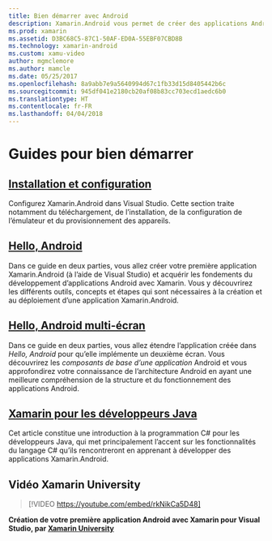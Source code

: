 ```yaml
---
title: Bien démarrer avec Android
description: Xamarin.Android vous permet de créer des applications Android natives avec les mêmes contrôles d’interface utilisateur que ceux que vous utilisez pour Java, mais il vous fournit également la flexibilité et l’élégance d’un langage moderne (C#), la puissance de la bibliothèque de classes de base .NET et un IDE de première classe (Visual Studio). Cette série présente les principes fondamentaux du développement Xamarin.Android. Vous découvrirez notamment comment configurer et installer Xamarin.Android, et comment créer votre première application.
ms.prod: xamarin
ms.assetid: D3BC68C5-87C1-50AF-ED0A-55EBF07CBD8B
ms.technology: xamarin-android
ms.custom: xamu-video
author: mgmclemore
ms.author: mamcle
ms.date: 05/25/2017
ms.openlocfilehash: 8a9abb7e9a5640994d67c1fb33d15d8405442b6c
ms.sourcegitcommit: 945df041e2180cb20af08b83cc703ecd1aedc6b0
ms.translationtype: HT
ms.contentlocale: fr-FR
ms.lasthandoff: 04/04/2018
---
```

# <a name="getting-started-series"></a>Guides pour bien démarrer

##  <a name="setup-and-installationandroidget-startedinstallationindexmd"></a>[Installation et configuration](~/android/get-started/installation/index.md)

Configurez Xamarin.Android dans Visual Studio. Cette section traite notamment du téléchargement, de l’installation, de la configuration de l’émulateur et du provisionnement des appareils.


##  <a name="hello-androidandroidget-startedhello-androidindexmd"></a>[Hello, Android](~/android/get-started/hello-android/index.md)

Dans ce guide en deux parties, vous allez créer votre première application Xamarin.Android (à l’aide de Visual Studio) et acquérir les fondements du développement d’applications Android avec Xamarin.
Vous y découvrirez les différents outils, concepts et étapes qui sont nécessaires à la création et au déploiement d’une application Xamarin.Android.


##  <a name="hello-android-multiscreenandroidget-startedhello-android-multiscreenindexmd"></a>[Hello, Android multi-écran](~/android/get-started/hello-android-multiscreen/index.md)

Dans ce guide en deux parties, vous allez étendre l’application créée dans _Hello, Android_ pour qu’elle implémente un deuxième écran. Vous découvrirez les *composants de base d’une application* Android et vous approfondirez votre connaissance de l’architecture Android en ayant une meilleure compréhension de la structure et du fonctionnement des applications Android.


##  <a name="xamarin-for-java-developersandroidget-startedjava-developersmd"></a>[Xamarin pour les développeurs Java](~/android/get-started/java-developers.md)

Cet article constitue une introduction à la programmation C# pour les développeurs Java, qui met principalement l’accent sur les fonctionnalités du langage C# qu’ils rencontreront en apprenant à développer des applications Xamarin.Android.

## <a name="xamarin-university-video"></a>Vidéo Xamarin University

> [!VIDEO https://youtube.com/embed/rkNikCa5D48]

**Création de votre première application Android avec Xamarin pour Visual Studio, par [Xamarin University](https://university.xamarin.com)**